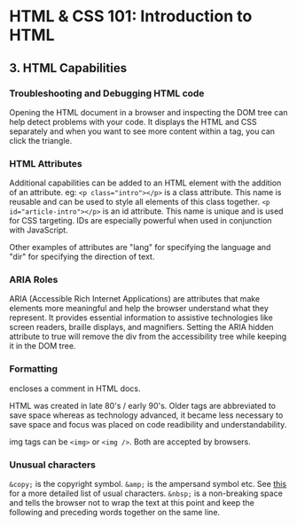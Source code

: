 # HTML & CSS 101: Introduction to HTML

## 3. HTML Capabilities

### Troubleshooting and Debugging HTML code
Opening the HTML document in a browser and inspecting the DOM tree can help detect problems with your code.
It displays the HTML and CSS separately and when you want to see more content within a tag, you can click the triangle. 

### HTML Attributes
Additional capabilities can be added to an HTML element with the addition of an attribute. eg:
`<p class="intro"></p>` is a class attribute. This name is reusable and can be used to style all elements of this class together. 
`<p id="article-intro"></p>` is an id attribute. This name is unique and is used for CSS targeting. IDs are especially powerful when used in conjunction with JavaScript. 

Other examples of attributes are "lang" for specifying the language and "dir" for specifying the direction of text.

### ARIA Roles

ARIA (Accessible Rich Internet Applications) are attributes that make elements more meaningful and help the browser understand what they represent. It provides essential information to assistive technologies like screen readers, braille displays, and magnifiers. 
Setting the ARIA hidden attribute to true will remove the div from the accessibility tree while keeping it in the DOM tree. 

### Formatting

<!-- --> encloses a comment in HTML docs.
HTML was created in late 80's / early 90's. Older tags are abbreviated to save space whereas as technology advanced, it became less necessary to save space and focus was placed on code readibility and understandability. 

img tags can be `<img>` or `<img />`. Both are accepted by browsers. 

### Unusual characters

`&copy;` is the copyright symbol. `&amp;` is the ampersand symbol etc. See <a href="https://www.w3schools.com/html/html_symbols.asp">this</a> for a more detailed list of usual characters.
`&nbsp;` is a non-breaking space and tells the browser not to wrap the text at this point and keep the following and preceding words together on the same line. 
